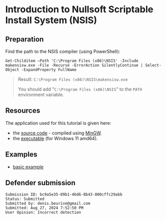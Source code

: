 # Introduction to Nullsoft Scriptable Install System (NSIS)

## Preparation

Find the path to the NSIS compiler (using PowerShell):

```
Get-Childitem –Path 'C:\Program Files (x86)\NSIS' -Include  makensisw.exe -File -Recurse -ErrorAction SilentlyContinue | Select-Object -ExpandProperty FullName 
```

> Result: `C:\Program Files (x86)\NSIS\makensisw.exe`
>
> You should add "`C:\Program Files (x86)\NSIS`" to the `PATH` environment variable.

## Resources

The application used for this tutorial is given here:

* the [source code](applications/nsis_app.c) - compiled using [MinGW](https://www.mingw-w64.org/).
* the [executable](applications/nsis_app.exe) (for Windows 11 amd64).

## Examples

* [basic example](installer-1)

## Defender submission

	Submission ID: bc9a5e35-09b1-46d6-8b43-800cffc29abb
	Status: Submitted
	Submitted by: denis.beurive@gmail.com
	Submitted: Aug 27, 2024 7:52:50 PM
	User Opinion: Incorrect detection

